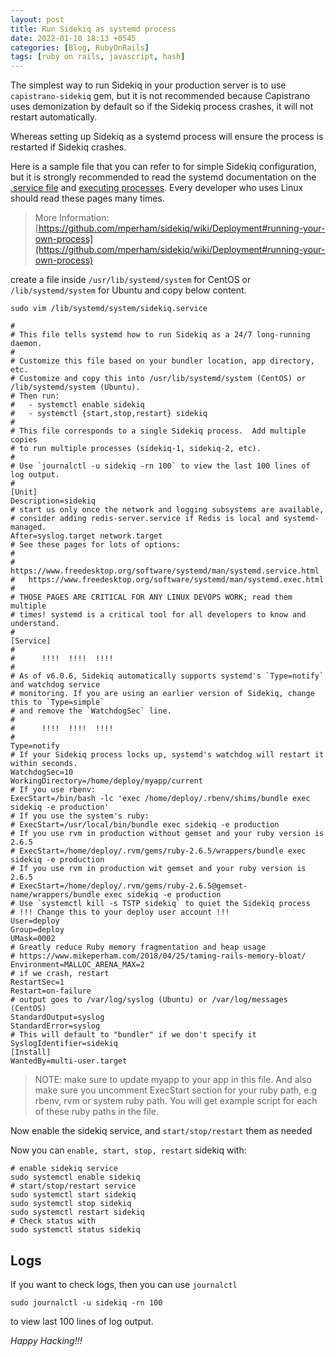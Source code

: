 ```yaml
---
layout: post
title: Run Sidekiq as systemd process
date: 2022-01-10 18:13 +0545
categories: [Blog, RubyOnRails]
tags: [ruby on rails, javascript, hash]
---
```


The simplest way to run Sidekiq in your production server is to use `capistrano-sidekiq` gem, but it is not recommended because Capistrano uses demonization by default so if the Sidekiq process crashes, it will not restart automatically.

Whereas setting up Sidekiq as a systemd process will ensure the process is restarted if Sidekiq crashes.

Here is a sample file that you can refer to for simple Sidekiq configuration, but it is strongly recommended to read the systemd documentation on the [.service file](http://0pointer.de/public/systemd-man/systemd.service.html) and [executing processes](http://0pointer.de/public/systemd-man/systemd.exec.html). Every developer who uses Linux should read these pages many times.

> More Information: [https://github.com/mperham/sidekiq/wiki/Deployment#running-your-own-process](https://github.com/mperham/sidekiq/wiki/Deployment#running-your-own-process)

create a file inside `/usr/lib/systemd/system` for CentOS or `/lib/systemd/system` for Ubuntu and copy below content.

```shell
sudo vim /lib/systemd/system/sidekiq.service
```

```shell
#
# This file tells systemd how to run Sidekiq as a 24/7 long-running daemon.
#
# Customize this file based on your bundler location, app directory, etc.
# Customize and copy this into /usr/lib/systemd/system (CentOS) or /lib/systemd/system (Ubuntu).
# Then run:
#   - systemctl enable sidekiq
#   - systemctl {start,stop,restart} sidekiq
#
# This file corresponds to a single Sidekiq process.  Add multiple copies
# to run multiple processes (sidekiq-1, sidekiq-2, etc).
#
# Use `journalctl -u sidekiq -rn 100` to view the last 100 lines of log output.
#
[Unit]
Description=sidekiq
# start us only once the network and logging subsystems are available,
# consider adding redis-server.service if Redis is local and systemd-managed.
After=syslog.target network.target
# See these pages for lots of options:
#
#   https://www.freedesktop.org/software/systemd/man/systemd.service.html
#   https://www.freedesktop.org/software/systemd/man/systemd.exec.html
#
# THOSE PAGES ARE CRITICAL FOR ANY LINUX DEVOPS WORK; read them multiple
# times! systemd is a critical tool for all developers to know and understand.
#
[Service]
#
#      !!!!  !!!!  !!!!
#
# As of v6.0.6, Sidekiq automatically supports systemd's `Type=notify` and watchdog service
# monitoring. If you are using an earlier version of Sidekiq, change this to `Type=simple`
# and remove the `WatchdogSec` line.
#
#      !!!!  !!!!  !!!!
#
Type=notify
# If your Sidekiq process locks up, systemd's watchdog will restart it within seconds.
WatchdogSec=10
WorkingDirectory=/home/deploy/myapp/current
# If you use rbenv:
ExecStart=/bin/bash -lc 'exec /home/deploy/.rbenv/shims/bundle exec sidekiq -e production'
# If you use the system's ruby:
# ExecStart=/usr/local/bin/bundle exec sidekiq -e production
# If you use rvm in production without gemset and your ruby version is 2.6.5
# ExecStart=/home/deploy/.rvm/gems/ruby-2.6.5/wrappers/bundle exec sidekiq -e production
# If you use rvm in production wit gemset and your ruby version is 2.6.5
# ExecStart=/home/deploy/.rvm/gems/ruby-2.6.5@gemset-name/wrappers/bundle exec sidekiq -e production
# Use `systemctl kill -s TSTP sidekiq` to quiet the Sidekiq process
# !!! Change this to your deploy user account !!!
User=deploy
Group=deploy
UMask=0002
# Greatly reduce Ruby memory fragmentation and heap usage
# https://www.mikeperham.com/2018/04/25/taming-rails-memory-bloat/
Environment=MALLOC_ARENA_MAX=2
# if we crash, restart
RestartSec=1
Restart=on-failure
# output goes to /var/log/syslog (Ubuntu) or /var/log/messages (CentOS)
StandardOutput=syslog
StandardError=syslog
# This will default to "bundler" if we don't specify it
SyslogIdentifier=sidekiq
[Install]
WantedBy=multi-user.target
```

> NOTE: make sure to update myapp to your app in this file. And also make sure you uncomment ExecStart section for your ruby path, e.g rbenv, rvm or system ruby path. You will get example script for each of these ruby paths in the file.

Now enable the sidekiq service, and `start/stop/restart` them as needed

Now you can `enable, start, stop, restart` sidekiq with:

```shell
# enable sidekiq service
sudo systemctl enable sidekiq
# start/stop/restart service
sudo systemctl start sidekiq
sudo systemctl stop sidekiq
sudo systemctl restart sidekiq
# Check status with
sudo systemctl status sidekiq
```

## Logs

If you want to check logs, then you can use `journalctl`

```shell
sudo journalctl -u sidekiq -rn 100
```

to view last 100 lines of log output.

_Happy Hacking!!!_
